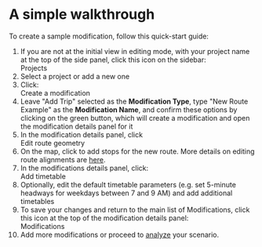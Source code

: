 # A simple walkthrough

To create a sample modification, follow this quick-start guide:

1. If you are not at the initial view in editing mode, with your project name at the top of the side panel, click this icon on the sidebar: <br><span class="ui-icon"><i class="fa fa-cubes"></i>Projects</span>
1. Select a project or add a new one
1. Click: <br><span class="btn btn-success"><i class="fa fa-plus"></i> Create a modification</span>
1. Leave "Add Trip" selected as the **Modification Type**, type "New Route Example" as the **Modification Name**, and confirm these options by clicking on the green button, which will create a modification and open the modification details panel for it
1. In the modification details panel, click <br><span class="btn btn-warning"><i class="fa fa-pencil"></i> Edit route geometry</span>
1. On the map, click to add stops for the new route.  More details on editing route alignments are [here](modifications.html#add-trips).
1. In the modifications details panel, click: <br><span class="btn btn-success"><i class="fa fa-plus"></i> Add timetable</span>
1. Optionally, edit the default timetable parameters (e.g. set 5-minute headways for weekdays between 7 and 9 AM) and add additional timetables
1. To save your changes and return to the main list of Modifications, click this icon at the top of the modification details panel: <br><span class="ui-icon"><i class="fa fa-chevron-left"></i>Modifications</span>
1. Add more modifications or proceed to [analyze](../analysis/) your scenario.
